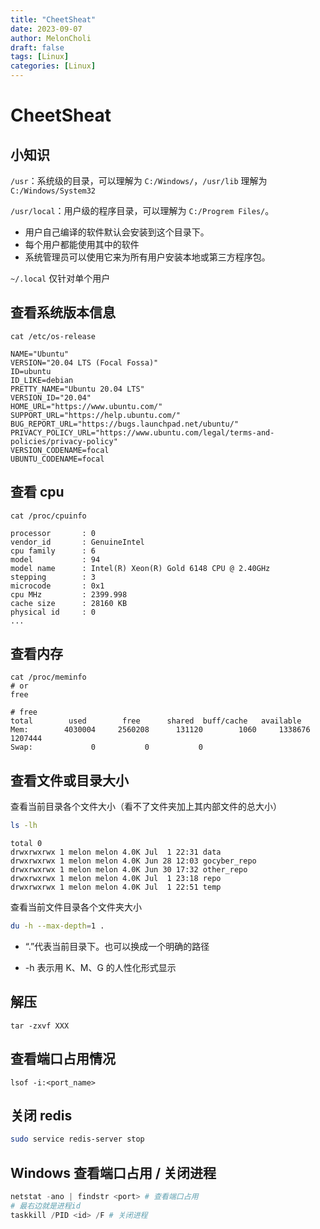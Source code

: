 ```yaml
---
title: "CheetSheat"
date: 2023-09-07
author: MelonCholi
draft: false
tags: [Linux]
categories: [Linux]
---
```


# CheetSheat

## 小知识

`/usr`：系统级的目录，可以理解为 `C:/Windows/`，`/usr/lib` 理解为`C:/Windows/System32`

`/usr/local`：用户级的程序目录，可以理解为 `C:/Progrem Files/`。

- 用户自己编译的软件默认会安装到这个目录下。
- 每个用户都能使用其中的软件
- 系统管理员可以使用它来为所有用户安装本地或第三方程序包。

`~/.local` 仅针对单个用户

## 查看系统版本信息

```shell
cat /etc/os-release
```

```shell
NAME="Ubuntu"
VERSION="20.04 LTS (Focal Fossa)"
ID=ubuntu
ID_LIKE=debian
PRETTY_NAME="Ubuntu 20.04 LTS"
VERSION_ID="20.04"
HOME_URL="https://www.ubuntu.com/"
SUPPORT_URL="https://help.ubuntu.com/"
BUG_REPORT_URL="https://bugs.launchpad.net/ubuntu/"
PRIVACY_POLICY_URL="https://www.ubuntu.com/legal/terms-and-policies/privacy-policy"
VERSION_CODENAME=focal
UBUNTU_CODENAME=focal
```

## 查看 cpu

```shell
cat /proc/cpuinfo
```

```shell
processor       : 0
vendor_id       : GenuineIntel
cpu family      : 6
model           : 94
model name      : Intel(R) Xeon(R) Gold 6148 CPU @ 2.40GHz
stepping        : 3
microcode       : 0x1
cpu MHz         : 2399.998
cache size      : 28160 KB
physical id     : 0
...
```

## 查看内存

```shell
cat /proc/meminfo
# or
free
```

```shell
# free
total        used        free      shared  buff/cache   available
Mem:        4030004     2560208      131120        1060     1338676     1207444
Swap:             0           0           0
```

## 查看文件或目录大小

查看当前目录各个文件大小（看不了文件夹加上其内部文件的总大小）

```sh
ls -lh
```

```
total 0
drwxrwxrwx 1 melon melon 4.0K Jul  1 22:31 data
drwxrwxrwx 1 melon melon 4.0K Jun 28 12:03 gocyber_repo
drwxrwxrwx 1 melon melon 4.0K Jun 30 17:32 other_repo
drwxrwxrwx 1 melon melon 4.0K Jul  1 23:18 repo
drwxrwxrwx 1 melon melon 4.0K Jul  1 22:51 temp
```

查看当前文件目录各个文件夹大小

```sh
du -h --max-depth=1 .
```

- “.”代表当前目录下。也可以换成一个明确的路径

- -h 表示用 K、M、G 的人性化形式显示

## 解压

```shell
tar -zxvf XXX
```

## 查看端口占用情况

```shell
lsof -i:<port_name>
```

## 关闭 redis

```sh
sudo service redis-server stop
```

## Windows 查看端口占用 / 关闭进程

```powershell
netstat -ano | findstr <port> # 查看端口占用
# 最右边就是进程id
taskkill /PID <id> /F # 关闭进程
```



​	
